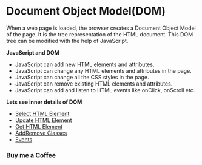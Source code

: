 # Document Object Model(DOM)

When a web page is loaded, the browser creates a Document Object Model of the page. It is the tree representation of the HTML document. This DOM tree can be modified with the help of JavaScript.

**JavaScript and DOM**

- JavaScript can add new HTML elements and attributes.
- JavaScript can change any HTML elements and attributes in the page.
- JavaScript can change all the CSS styles in the page.
- JavaScript can remove existing HTML elements and attributes.
- JavaScript can add and listen to HTML events like onClick, onScroll etc.

**Lets see inner details of DOM**

- [Select HTML Element](https://praveenoruganti.github.io/praveenoruganti-js/8_Document%20Object%20Model(DOM)/1_Select%20HTML%20Element)
- [Update HTML Element](https://praveenoruganti.github.io/praveenoruganti-js/8_Document%20Object%20Model(DOM)/2_Update%20HTML%20Element)
- [Get HTML Element](https://praveenoruganti.github.io/praveenoruganti-js/8_Document%20Object%20Model(DOM)/3_Get%20HTML%20Element)
- [AddRemove Classes](https://praveenoruganti.github.io/praveenoruganti-js/8_Document%20Object%20Model(DOM)/4_AddRemove%20Classes)
- [Events](https://praveenoruganti.github.io/praveenoruganti-js/8_Document%20Object%20Model(DOM)/5_Events)



### [Buy me a Coffee](http://bit.ly/2WryDT8)